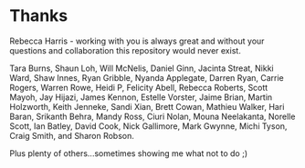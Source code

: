 # Thanks

Rebecca Harris - working with you is always great and without your questions and collaboration this repository would never exist.&#x20;

Tara Burns, Shaun Loh, Will McNelis, Daniel Ginn, Jacinta Streat, Nikki Ward, Shaw Innes, Ryan Gribble, Nyanda Applegate, Darren Ryan, Carrie Rogers, Warren Rowe, Heidi P, Felicity Abell, Rebecca Roberts, Scott Mayoh, Jay Hijazi, James Kennon, Estelle Vorster, Jaime Brian, Martin Holzworth, Keith Jenneke, Sandi Xian, Brett Cowan, Mathieu Walker, Hari Baran, Srikanth Behra, Mandy Ross, Ciuri Nolan, Mouna Neelakanta, Norelle Scott, Ian Batley, David Cook, Nick Gallimore, Mark Gwynne, Michi Tyson, Craig Smith, and Sharon Robson.&#x20;

Plus plenty of others...sometimes showing me what not to do ;)
